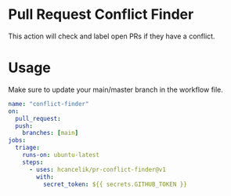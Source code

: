 # Pull Request Conflict Finder

This action will check and label open PRs if they have a conflict. 

# Usage

Make sure to update your main/master branch in the workflow file.

```yaml
name: "conflict-finder"
on: 
  pull_request:
  push:
    branches: [main]
jobs:
  triage:
    runs-on: ubuntu-latest
    steps:
      - uses: hcancelik/pr-conflict-finder@v1
        with:
          secret_token: ${{ secrets.GITHUB_TOKEN }}
```
